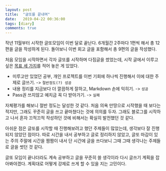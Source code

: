 ```yaml
---
layout: post
title:  "글또를 끝내며"
date:   2019-04-22 00:36:00
tags: [diary]
comments: true
---
```


작년 11월부터 시작한 글또모임이 이번 달로 끝난다. 6개월간 2주마다 1편씩 해서 총 12편을 글을 작성하게 된다. 돌아보니 이번 회고 글을 포함해서 총 9편의 글을 작성했다. 

처음 모임을 시작하면서 각자 글또를 시작하며 다짐글을 썼었는데, 시작 글에서 이루고 싶은 [목표 세 가지](https://inahjeon.github.io/start-geultto/)를 적어 놓은 게 있었다.

- 미루고만 있었던 공부, 개인 프로젝트를 이번 기회에 하나씩 진행해서 이에 대한 주제로 글쓰기. -> `절반정도(?) 성공`
- 내용 정리를 지금보다 더 깔끔하게 잘하고, Markdown 손에 익히기. -> `성공`
- Pass권 쓰지않고 예치금 꼭 다 받아가기. -> `실패`

자체평가를 해보니 절반 정도는 달성한 것 같다. 처음 의욕 만땅으로 시작했을 때 보다는 적지만, 그래도 꾸준히 글을 쓰고 끝마쳤다는 것에 의의를 두자. 그래도 블로그를 시작하고 나서 혼자 끄적끄적 작성하던 것에 비해서는 확실히 발전했던 것 같다.

아쉬운 점은 글또를 시작할 때 진행해보려고 했던 주제들이 많았는데, 생각보다 잘 진행되지 않았던 점이다. 따로 시간을 내서 공부하고 글로 정리하지 않았고, 글또 마감이 있는 주의 주말에 시간을 짬짬이 내서 단 시간에 글을 쓰다보니 그때 그때 생각나는 주제들로 글을 썻던 것 같다.

글또 모임이 끝나더라도 계속 공부하고 글을 꾸준히 쓸 생각이라 다시 글쓰기 계획을 잡아봐야겠다. 계획대로 어떻게 강제로 쓰게 할 수 있을 지는 고민이다.

